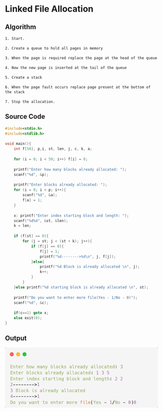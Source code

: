 # Linked File Allocation

## Algorithm

    1. Start.

    2. Create a queue to hold all pages in memory
    
    3. When the page is required replace the page at the head of the queue
    
    4. Now the new page is inserted at the tail of the queue
    
    5. Create a stack
    
    6. When the page fault occurs replace page present at the bottom of the stack
    
    7. Stop the allocation.

## Source Code

```c
#include<stdio.h>
#include<stdlib.h>

void main(){
    int f[50], p,i, st, len, j, c, k, a;
    
    for (i = 0; i < 50; i++) f[i] = 0;
    
    printf("Enter how many blocks already allocated: ");
    scanf("%d", &p);
    
    printf("Enter blocks already allocated: ");
    for (i = 0; i < p; i++){
        scanf("%d", &a);
        f[a] = 1;
    }

    x: printf("Enter index starting block and length: ");
    scanf("%d%d", &st, &len);
    k = len;

    if (f[st] == 0){
        for (j = st; j < (st + k); j++){
            if (f[j] == 0){
                f[j] = 1;
                printf("%d-------->%d\n", j, f[j]);
            }else{
                printf("%d Block is already allocated \n", j);
                k++;
            }
        }
    }else printf("%d starting block is already allocated \n", st);
    
    printf("Do you want to enter more file(Yes - 1/No - 0)");
    scanf("%d", &c);
    
    if(c==1) goto x;
    else exit(0);
}
```

## Output

![Linked File Allocation](./LR17.png)